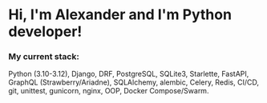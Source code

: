 # Hi, I'm Alexander and I'm Python developer!
### My current stack:
Python (3.10-3.12), Django, DRF, PostgreSQL, SQLite3, Starlette, FastAPI, GraphQL (Strawberry/Ariadne), SQLAlchemy, alembic, Celery, Redis, CI/CD, git, unittest, gunicorn, nginx, OOP, Docker Compose/Swarm.
